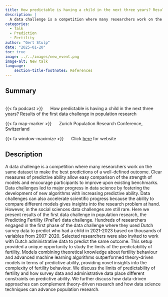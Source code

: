 ```yaml
---
title: How predictable is having a child in the next three years? Results of the first data challenge in population research
description: |
  A data challenge is a competition where many researchers work on the same dataset to make the best predictions of a well-defined outcome. Clear measures of predictive ability allow easy comparison of the strength of models and encourage participants to improve upon existing benchmarks. Data challenges led to major progress in data science by fostering the development of new algorithms with increasing predictive ability. Data challenges can also accelerate scientific progress because the ability to compare different models gives insights into the research problem at hand. However, in the social sciences data challenges are still rare. Here we present results of the first data challenge in population research, the Predicting Fertility (PreFer) data challenge. Hundreds of researchers engaged in the first phase of the data challenge where they used Dutch survey data to predict who had a child in 2021-2023 based on thousands of variables from 2007-2020. Selected researchers were also invited to work with Dutch administrative data to predict the same outcome. This setup provided a unique opportunity to study the limits of the predictability of fertility. Models combining theoretical knowledge about fertility behaviour and advanced machine learning algorithms outperformed theory-driven models in terms of predictive ability, providing novel insights into the complexity of fertility behaviour. We discuss the limits of predictability of fertility and how survey data and administrative data place different constraints on predictive ability. We further discuss how data-driven approaches can complement theory-driven research and how data science techniques can advance population research.
categories:
  - Talk
  - Prediction
  - Fertility
author: "Gert Stulp"
date: "2025-01-20"
toc: true
image: ../../images/new_event.png
image-alt: New talk
language: 
    section-title-footnotes: References
---
```



## Summary 
<br>
{{< fa podcast >}} &nbsp;&nbsp;&nbsp;&nbsp; How predictable is having a child in the next three years? Results of the first data challenge in population research

{{< fa map-marker >}} &nbsp;&nbsp;&nbsp;&nbsp; Zurich Population Research Conference, Switzerland

{{< fa window-maximize >}} &nbsp;&nbsp;&nbsp;&nbsp; Click [here](https://www.prc.uzh.ch/en/conference.html) for website


## Description

A data challenge is a competition where many researchers work on the same dataset to make the best predictions of a well-defined outcome. Clear measures of predictive ability allow easy comparison of the strength of models and encourage participants to improve upon existing benchmarks. Data challenges led to major progress in data science by fostering the development of new algorithms with increasing predictive ability. Data challenges can also accelerate scientific progress because the ability to compare different models gives insights into the research problem at hand. However, in the social sciences data challenges are still rare. Here we present results of the first data challenge in population research, the Predicting Fertility (PreFer) data challenge. Hundreds of researchers engaged in the first phase of the data challenge where they used Dutch survey data to predict who had a child in 2021-2023 based on thousands of variables from 2007-2020. Selected researchers were also invited to work with Dutch administrative data to predict the same outcome. This setup provided a unique opportunity to study the limits of the predictability of fertility. Models combining theoretical knowledge about fertility behaviour and advanced machine learning algorithms outperformed theory-driven models in terms of predictive ability, providing novel insights into the complexity of fertility behaviour. We discuss the limits of predictability of fertility and how survey data and administrative data place different constraints on predictive ability. We further discuss how data-driven approaches can complement theory-driven research and how data science techniques can advance population research.